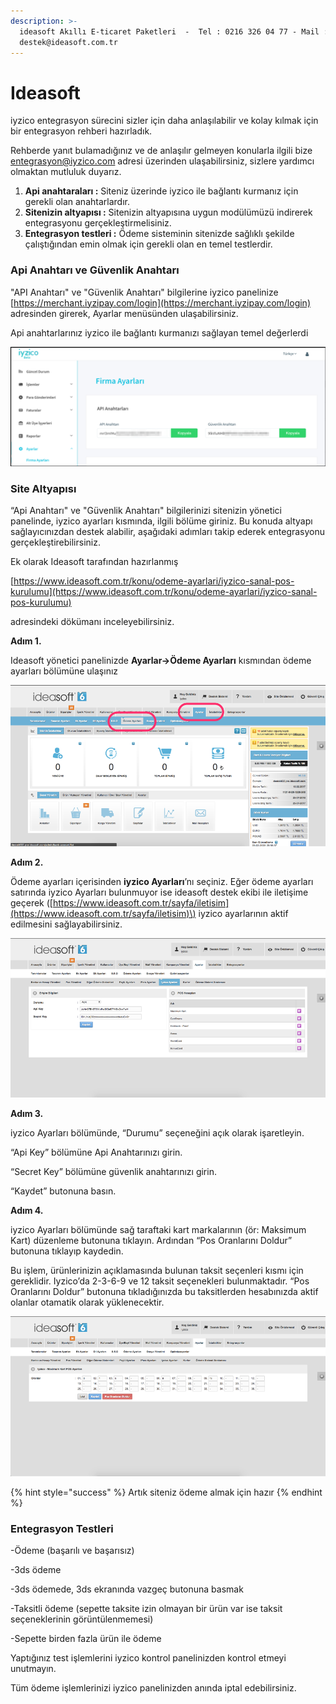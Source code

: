 ```yaml
---
description: >-
  ideasoft Akıllı E-ticaret Paketleri  -  Tel : 0216 326 04 77 - Mail :
  destek@ideasoft.com.tr
---
```


# Ideasoft


iyzico entegrasyon sürecini sizler için daha anlaşılabilir ve kolay kılmak için bir entegrasyon rehberi hazırladık.

Rehberde yanıt bulamadığınız ve de anlaşılır gelmeyen konularla ilgili bize  entegrasyon@iyzico.com adresi üzerinden ulaşabilirsiniz, sizlere yardımcı olmaktan mutluluk duyarız.

1. **Api anahtaraları :** Siteniz üzerinde iyzico ile bağlantı kurmanız için gerekli olan anahtarlardır.
2. **Sitenizin altyapısı :** Sitenizin altyapısına uygun modülümüzü indirerek entegrasyonu gerçekleştirmelisiniz.
3. **Entegrasyon testleri :** Ödeme sisteminin sitenizde sağlıklı şekilde çalıştığından emin olmak için gerekli olan en temel testlerdir.

### **Api Anahtarı ve Güvenlik Anahtarı** 

"API Anahtarı" ve "Güvenlik Anahtarı" bilgilerine iyzico panelinize [https://merchant.iyzipay.com/login](https://merchant.iyzipay.com/login) adresinden girerek,  Ayarlar menüsünden ulaşabilirsiniz.

Api anahtarlarınız iyzico ile bağlantı kurmanızı sağlayan temel değerlerdi

![](../.gitbook/assets/screen_shot_2018-07-11_at_10_13_26.png)

### **Site Altyapısı**

 “Api Anahtarı" ve "Güvenlik Anahtarı" bilgilerinizi sitenizin yönetici panelinde, iyzico ayarları kısmında, ilgili bölüme giriniz. Bu konuda altyapı sağlayıcınızdan destek alabilir, aşağıdaki adımları takip ederek entegrasyonu gerçekleştirebilirsiniz.

Ek olarak Ideasoft tarafından hazırlanmış 

[https://www.ideasoft.com.tr/konu/odeme-ayarlari/iyzico-sanal-pos-kurulumu](https://www.ideasoft.com.tr/konu/odeme-ayarlari/iyzico-sanal-pos-kurulumu)

adresindeki dökümanı inceleyebilirsiniz.

**Adım 1.**

Ideasoft yönetici panelinizde **Ayarlar-&gt;Ödeme Ayarları** kısmından ödeme ayarları bölümüne ulaşınız

![](../.gitbook/assets/picture1-2.png)

**Adım 2.**

Ödeme ayarları içerisinden **iyzico Ayarları**’nı seçiniz. Eğer ödeme ayarları satırında iyzico Ayarları bulunmuyor ise ideasoft destek ekibi ile iletişime geçerek \([https://www.ideasoft.com.tr/sayfa/iletisim](https://www.ideasoft.com.tr/sayfa/iletisim)\) iyzico ayarlarının aktif edilmesini sağlayabilirsiniz.

![](../.gitbook/assets/picture2%20%286%29.png)

**Adım 3.**

iyzico Ayarları bölümünde, “Durumu” seçeneğini açık olarak işaretleyin.

“Api Key” bölümüne Api Anahtarınızı girin.

“Secret Key” bölümüne güvenlik anahtarınızı girin.

“Kaydet” butonuna basın.

**Adım 4.**

iyzico Ayarları bölümünde sağ taraftaki kart markalarının \(ör: Maksimum Kart\) düzenleme butonuna tıklayın. Ardından “Pos Oranlarını Doldur” butonuna tıklayıp kaydedin.

Bu işlem, ürünlerinizin açıklamasında bulunan taksit seçenleri kısmı için gereklidir. Iyzico’da 2-3-6-9 ve 12 taksit seçenekleri bulunmaktadır. “Pos Oranlarını Doldur” butonuna tıkladığınızda bu taksitlerden hesabınızda aktif olanlar otamatik olarak yüklenecektir.

![](../.gitbook/assets/picture3%20%284%29.png)

{% hint style="success" %}
Artık siteniz ödeme almak için hazır
{% endhint %}

### **Entegrasyon Testleri**

-Ödeme \(başarılı ve başarısız\)

-3ds ödeme

-3ds ödemede, 3ds ekranında vazgeç butonuna basmak

-Taksitli ödeme \(sepette taksite izin olmayan bir ürün var ise taksit seçeneklerinin görüntülenmemesi\)

-Sepette birden fazla ürün ile ödeme

Yaptığınız test işlemlerini iyzico kontrol panelinizden kontrol etmeyi unutmayın.

Tüm ödeme işlemlerinizi iyzico panelinizden anında iptal edebilirsiniz.



